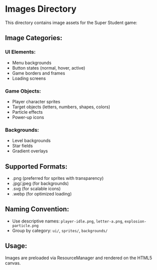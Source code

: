# Images Directory

This directory contains image assets for the Super Student game:

## Image Categories:

### UI Elements:
- Menu backgrounds
- Button states (normal, hover, active)
- Game borders and frames
- Loading screens

### Game Objects:
- Player character sprites
- Target objects (letters, numbers, shapes, colors)
- Particle effects
- Power-up icons

### Backgrounds:
- Level backgrounds
- Star fields
- Gradient overlays

## Supported Formats:
- .png (preferred for sprites with transparency)
- .jpg/.jpeg (for backgrounds)
- .svg (for scalable icons)
- .webp (for optimized loading)

## Naming Convention:
- Use descriptive names: `player-idle.png`, `letter-a.png`, `explosion-particle.png`
- Group by category: `ui/`, `sprites/`, `backgrounds/`

## Usage:
Images are preloaded via ResourceManager and rendered on the HTML5 canvas.
